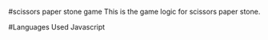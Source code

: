 #scissors paper stone game
This is the game logic for scissors paper stone.

#Languages Used
Javascript